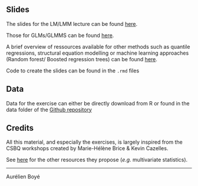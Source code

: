 ## Slides

The slides for the LM/LMM lecture can be found [here](https://aurelienboye.github.io/LM_LMM_GLM_GLMM/01_LM_LMM.html). 

Those for GLMs/GLMMS can be found [here](https://aurelienboye.github.io/LM_LMM_GLM_GLMM/02_GLM_GLMM.html). 

A brief overview of ressources available for other methods such as quantile regressions, structural equation modelling or machine learning approaches (Random forest/ Boosted regression trees) can be found [here](https://aurelienboye.github.io/LM_LMM_GLM_GLMM/03_other_univariate_methods.html).

Code to create the slides can be found in the `.rmd` files

## Data

Data for the exercise can either be directly download from R or found in the data folder of the [Github repository](https://github.com/aurelienboye/LM_LMM_GLM_GLMM)

## Credits 

All this material, and especially the exercises, is largely inspired from the CSBQ workshops created by Marie-Hélène Brice & Kevin Cazelles. 

See [here](https://github.com/QCBSRworkshops) for the other resources they propose (*e.g.* multivariate statistics).

---

Aurélien Boyé
